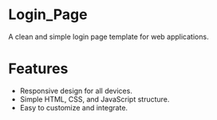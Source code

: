 # Login_Page
A clean and simple login page template for web applications.

# Features
- Responsive design for all devices.
- Simple HTML, CSS, and JavaScript structure.
- Easy to customize and integrate.
